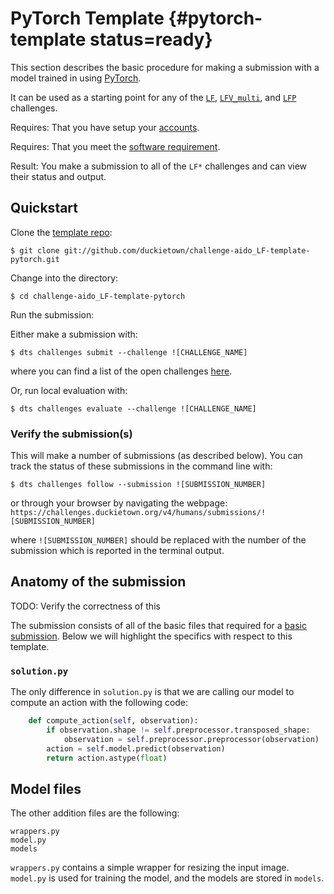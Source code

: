 # PyTorch Template {#pytorch-template status=ready}

This section describes the basic procedure for making a submission with a model trained in using [PyTorch](https://pytorch.org/). 

It can be used as a starting point for any of the [`LF`](#challenge-LF), 
[`LFV_multi`](#challenge-LFV_multi), and [`LFP`](#challenge-LFP) challenges.

<div class='requirements' markdown='1'>

Requires: That you have setup your [accounts](#cm-accounts).

Requires: That you meet the [software requirement](#cm-sw).

Result: You make a submission to all of the `LF*` challenges and can view their status and output.

</div>

## Quickstart

Clone the [template repo](https://github.com/duckietown/challenge-aido_LF-template-pytorch):

    $ git clone git://github.com/duckietown/challenge-aido_LF-template-pytorch.git

Change into the directory:
    
    $ cd challenge-aido_LF-template-pytorch 
        
Run the submission:

Either make a submission with:

    $ dts challenges submit --challenge ![CHALLENGE_NAME]
    
where you can find a list of the open challenges [here](https://challenges.duckietown.org/v4/humans/challenges).


Or, run local evaluation with:

    $ dts challenges evaluate --challenge ![CHALLENGE_NAME]

### Verify the submission(s)

This will make a number of submissions (as described below). You can track the status of these submissions in the command line with:

    $ dts challenges follow --submission ![SUBMISSION_NUMBER]

or through your browser by navigating the webpage: `https://challenges.duckietown.org/v4/humans/submissions/![SUBMISSION_NUMBER]`

where `![SUBMISSION_NUMBER]` should be replaced with the number of the submission which is reported in the terminal output. 

## Anatomy of the submission

TODO: Verify the correctness of this

The submission consists of all of the basic files that required for a [basic submission](#minimal-template). Below we will highlight the specifics with respect to this template.

### `solution.py`

The only difference in `solution.py` is that we are calling our model to compute an action with the following code:

```python
    def compute_action(self, observation):
        if observation.shape != self.preprocessor.transposed_shape:
            observation = self.preprocessor.preprocessor(observation)
        action = self.model.predict(observation)
        return action.astype(float)
```

## Model files

The other addition files are the following:

    wrappers.py
    model.py
    models

`wrappers.py` contains a simple wrapper for resizing the input image. `model.py` is used for training the model, and the models are stored in `models`.

